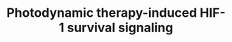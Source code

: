---
annotations:
- id: DOID:162
  parent: disease of cellular proliferation
  type: Disease Ontology
  value: cancer
- id: PW:0000263
  parent: regulatory pathway
  type: Pathway Ontology
  value: altered regulatory pathway
authors:
- Ruudweijer
- MaintBot
- Khanspers
- Fehrhart
- Mkutmon
citedin:
- link: PMC7929374
  title: Identification of biomarkers and pathways for the SARS-CoV-2 infections that
    make complexities in pulmonary arterial hypertension patients (2021)
communities:
- CPTAC
description: Photodynamic therapy may induce a hypoxic survival response mediated
  by HIF-1.   Proteins on this pathway have targeted assays available via the [https://assays.cancer.gov/available_assays?wp_id=WP3614
  CPTAC Assay Portal]
last-edited: 2019-09-06
ndex: 383e959c-8b67-11eb-9e72-0ac135e8bacf
organisms:
- Homo sapiens
redirect_from:
- /index.php/Pathway:WP3614
- /instance/WP3614
- /instance/WP3614_rr106542
revision: r106542
schema-jsonld:
- '@context': https://schema.org/
  '@id': https://wikipathways.github.io/pathways/WP3614.html
  '@type': Dataset
  creator:
    '@type': Organization
    name: WikiPathways
  description: Photodynamic therapy may induce a hypoxic survival response mediated
    by HIF-1.   Proteins on this pathway have targeted assays available via the [https://assays.cancer.gov/available_assays?wp_id=WP3614
    CPTAC Assay Portal]
  keywords:
  - ANGPT1
  - ANGPT2
  - ARNT
  - BAK1
  - BAX
  - BCL2A1
  - BCL2L1
  - BID
  - BIRC5
  - BNIP3
  - BNIP3L
  - EDN1
  - EGLN1
  - EPO
  - HIF1A
  - HIF1AN
  - HK1
  - IGFBP1
  - IGFBP2
  - IGFBP3
  - LDHA
  - MCL1
  - NOS2
  - PDHA1
  - PFKL
  - PGK1
  - PKM2
  - PMAIP1
  - PTGS2
  - SERPINE1
  - SLC16A1
  - SLC2A1
  - SLC2A3
  - TGFA
  - TGFB3
  - TP53
  - VEGFA
  license: CC0
  name: Photodynamic therapy-induced HIF-1 survival signaling
seo: CreativeWork
title: Photodynamic therapy-induced HIF-1 survival signaling
wpid: WP3614
---
